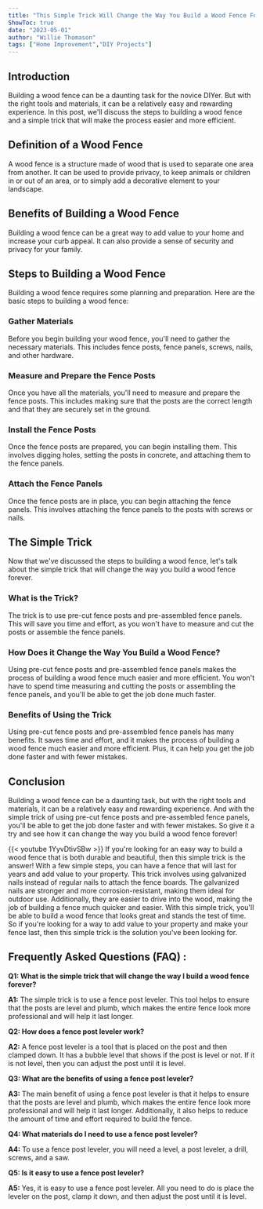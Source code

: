 ```yaml
---
title: "This Simple Trick Will Change the Way You Build a Wood Fence Forever!"
ShowToc: true 
date: "2023-05-01"
author: "Willie Thomason" 
tags: ["Home Improvement","DIY Projects"]
---
```

## Introduction

Building a wood fence can be a daunting task for the novice DIYer. But with the right tools and materials, it can be a relatively easy and rewarding experience. In this post, we'll discuss the steps to building a wood fence and a simple trick that will make the process easier and more efficient. 

## Definition of a Wood Fence

A wood fence is a structure made of wood that is used to separate one area from another. It can be used to provide privacy, to keep animals or children in or out of an area, or to simply add a decorative element to your landscape. 

## Benefits of Building a Wood Fence

Building a wood fence can be a great way to add value to your home and increase your curb appeal. It can also provide a sense of security and privacy for your family. 

## Steps to Building a Wood Fence

Building a wood fence requires some planning and preparation. Here are the basic steps to building a wood fence:

### Gather Materials

Before you begin building your wood fence, you'll need to gather the necessary materials. This includes fence posts, fence panels, screws, nails, and other hardware. 

### Measure and Prepare the Fence Posts

Once you have all the materials, you'll need to measure and prepare the fence posts. This includes making sure that the posts are the correct length and that they are securely set in the ground. 

### Install the Fence Posts

Once the fence posts are prepared, you can begin installing them. This involves digging holes, setting the posts in concrete, and attaching them to the fence panels. 

### Attach the Fence Panels

Once the fence posts are in place, you can begin attaching the fence panels. This involves attaching the fence panels to the posts with screws or nails. 

## The Simple Trick

Now that we've discussed the steps to building a wood fence, let's talk about the simple trick that will change the way you build a wood fence forever. 

### What is the Trick?

The trick is to use pre-cut fence posts and pre-assembled fence panels. This will save you time and effort, as you won't have to measure and cut the posts or assemble the fence panels. 

### How Does it Change the Way You Build a Wood Fence?

Using pre-cut fence posts and pre-assembled fence panels makes the process of building a wood fence much easier and more efficient. You won't have to spend time measuring and cutting the posts or assembling the fence panels, and you'll be able to get the job done much faster. 

### Benefits of Using the Trick

Using pre-cut fence posts and pre-assembled fence panels has many benefits. It saves time and effort, and it makes the process of building a wood fence much easier and more efficient. Plus, it can help you get the job done faster and with fewer mistakes. 

## Conclusion

Building a wood fence can be a daunting task, but with the right tools and materials, it can be a relatively easy and rewarding experience. And with the simple trick of using pre-cut fence posts and pre-assembled fence panels, you'll be able to get the job done faster and with fewer mistakes. So give it a try and see how it can change the way you build a wood fence forever!

{{< youtube 1YyvDtivSBw >}} 
If you're looking for an easy way to build a wood fence that is both durable and beautiful, then this simple trick is the answer! With a few simple steps, you can have a fence that will last for years and add value to your property. This trick involves using galvanized nails instead of regular nails to attach the fence boards. The galvanized nails are stronger and more corrosion-resistant, making them ideal for outdoor use. Additionally, they are easier to drive into the wood, making the job of building a fence much quicker and easier. With this simple trick, you'll be able to build a wood fence that looks great and stands the test of time. So if you're looking for a way to add value to your property and make your fence last, then this simple trick is the solution you've been looking for.

## Frequently Asked Questions (FAQ) :
**Q1: What is the simple trick that will change the way I build a wood fence forever?**

**A1:** The simple trick is to use a fence post leveler. This tool helps to ensure that the posts are level and plumb, which makes the entire fence look more professional and will help it last longer. 

**Q2: How does a fence post leveler work?**

**A2:** A fence post leveler is a tool that is placed on the post and then clamped down. It has a bubble level that shows if the post is level or not. If it is not level, then you can adjust the post until it is level. 

**Q3: What are the benefits of using a fence post leveler?**

**A3:** The main benefit of using a fence post leveler is that it helps to ensure that the posts are level and plumb, which makes the entire fence look more professional and will help it last longer. Additionally, it also helps to reduce the amount of time and effort required to build the fence. 

**Q4: What materials do I need to use a fence post leveler?**

**A4:** To use a fence post leveler, you will need a level, a post leveler, a drill, screws, and a saw. 

**Q5: Is it easy to use a fence post leveler?**

**A5:** Yes, it is easy to use a fence post leveler. All you need to do is place the leveler on the post, clamp it down, and then adjust the post until it is level.





